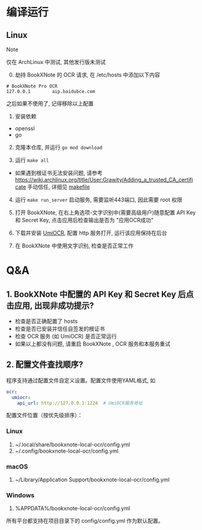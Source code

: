# 编译运行
## Linux

> [!NOTE]
> 仅在 ArchLinux 中测试, 其他发行版未测试

0. 劫持 BookXNote 的 OCR 请求, 在 /etc/hosts 中添加以下内容
```
# BookXNote Pro OCR
127.0.0.1        aip.baidubce.com

```
之后如果不使用了, 记得移除以上配置

1. 安装依赖
- openssl
- go

2. 克隆本仓库, 并运行 `go mod download`

3. 运行 `make all`

- 如果遇到根证书无法安装问题, 请参考 https://wiki.archlinux.org/title/User:Grawity/Adding_a_trusted_CA_certificate 手动信任, 详细见 [makefile](../Makefile)

4. 运行 `make run_server` 启动服务, 需要监听443端口, 因此需要 root 权限

5. 打开 BookXNote, 在右上角选项-文字识别中(需要高级用户)随意配置 API Key 和 Secret Key, 点击应用后检查输出是否为 "应用OCR成功"

6. 下载并安装 [UmiOCR](https://github.com/hiroi-sora/Umi-OCR), 配置 http 服务打开, 运行该应用保持在后台

6. 在 BookXNote 中使用文字识别, 检查是否正常工作


# Q&A

## 1. BookXNote 中配置的 API Key 和 Secret Key 后点击应用, 出现非成功提示?

- 检查是否正确配置了 hosts
- 检查是否已安装并信任自签发的根证书
- 检查 OCR 服务 (如 UmiOCR) 是否正常运行
- 如果以上都没有问题, 请重启 BookXNote , OCR 服务和本服务重试

## 2. 配置文件查找顺序?

程序支持通过配置文件自定义设置。配置文件使用YAML格式, 如

```yaml
ocr:
  umiocr:
    api_url: http://127.0.0.1:1224  # UmiOCR服务地址
```

配置文件位置（按优先级排序）：

### Linux
1. ~/.local/share/bookxnote-local-ocr/config.yml
2. ~/.config/bookxnote-local-ocr/config.yml

### macOS
1. ~/Library/Application Support/bookxnote-local-ocr/config.yml

### Windows
1. %APPDATA%/bookxnote-local-ocr/config.yml

所有平台都支持在项目目录下的 config/config.yml 作为默认配置。